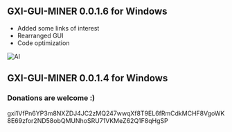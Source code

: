 ## GXI-GUI-MINER 0.0.1.6 for Windows
* Added some links of interest 
* Rearranged GUI
* Code optimization

![AI](Screenshot_17.png)

## GXI-GUI-MINER 0.0.1.4 for Windows

### Donations are welcome :) 
gxi1VfPn6YP3m8NXZDJ4JC2zMQ247wwqXf8T9EL6fRmCdkMCHF8VgoWK8E69zfor2ND58obQMUNhoSRU71VKMeZ62Q1F8qHgSP
